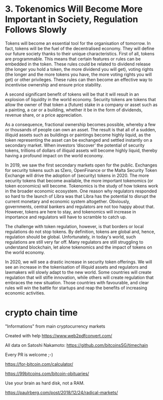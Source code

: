 # 3. Tokenomics Will Become More Important in Society, Regulation Follows Slowly

Tokens will become an essential tool for the organisation of tomorrow. In fact, tokens will be the fuel of the decentralised economy. They will define our future society thanks to their unique characteristics. First of all, tokens are programmable. This means that certain features or rules can be embedded in the token. These rules could be related to dividend release (the longer you hold a token, the more dividend you will get), voting rights (the longer and the more tokens you have, the more voting rights you will get) or other privileges. These rules can then become an effective way to incentivise ownership and ensure price stability.

A second significant benefit of tokens will be that it will result in an explosion of liquidity in the world economy. Security tokens are tokens that allow the owner of that token a (future) stake in a company or asset such as a painting, a car or a building, whether it be in the form of dividends, revenue share, or a price appreciation.

As a consequence, fractional ownership becomes possible, whereby a few or thousands of people can own an asset. The result is that all of a sudden, illiquid assets such as buildings or paintings become highly liquid, as the token representing the asset can be exchanged and settled instantly on a secondary market. When investors ‘discover’ the potential of security tokens, trillions of dollars of illiquid assets will become highly liquid, thereby having a profound impact on the world economy.

In 2019, we saw the first secondary markets open for the public. Exchanges for security tokens such as tZero, OpenFinance or the Malta Security Token Exchange will drive the adoption of (security) tokens in 2020. The more security tokens that become available, the more important tokenomics (or token economics) will become. Tokenomics is the study of how tokens work in the broader economic ecosystem. One reason why regulators responded so hard to the launch of Libra was that Libra has the potential to disrupt the current monetary and economic system altogether. Obviously, governments, central bankers and regulators are not too happy about that. However, tokens are here to stay, and tokenomics will increase in importance and regulators will have to scramble to catch up.

The challenge with token regulation, however, is that borders or local regulations do not stop tokens. By definition, tokens are global and, hence, regulation should be global. Unfortunately, in today's world, such regulations are still very far off. Many regulators are still struggling to understand blockchain, let alone tokenomics and the impact of tokens on the world economy.

In 2020, we will see a drastic increase in security token offerings. We will see an increase in the tokenisation of illiquid assets and regulators and lawmakers will slowly adapt to the new world. Some countries will create regulation that will stifle innovation, while others will create regulation that embraces the new situation. Those countries with favourable, and clear rules will win the battle for startups and reap the benefits of increasing economic activities.

# crypto chain time
"Informations" from main cryptocurrency markets 

Created with help https://www.web2pdfconvert.com/

All data on Satoshi Nakamoto: https://github.com/bitcoinsSG/timechain

Every PR is welcome ;-)

https://for-bitcoin.com/calculator/

https://99bitcoins.com/bitcoin-obituaries/

Use your brain as hard disk, not a RAM.

https://paulrberg.com/post/2018/12/24/radical-markets/

